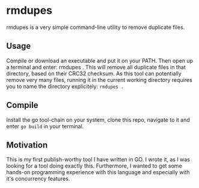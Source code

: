 # rmdupes

rmdupes is a very simple command-line utility to remove duplicate files.

## Usage

Compile or download an executable and put it on your PATH.
Then open up a terminal and enter: rmdupes <directory>.
This will remove all duplicate files in that directory, based on their CRC32 checksum.
As this tool can potentially remove very many files, running it in the current working directory requires you to name the directory explicitely:
`rmdupes .`

## Compile

Install the go tool-chain on your system, clone this repo, navigate to it and enter `go build` in your terminal.

## Motivation

This is my first publish-worthy tool I have written in GO.
I wrote it, as I was looking for a tool doing exactly this.
Furthermore, I wanted to get some hands-on programming experience with this language and especially with it's concurrency features.

